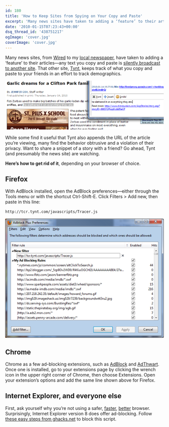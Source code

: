 ```yaml
---
id: 180
title: 'How to Keep Sites from Spying on Your Copy and Paste'
excerpt: 'Many news sites have taken to adding a ‘feature’ to their articles—any text you copy and paste is silently broadcast to another site. Here’s how to get rid of it.'
date: '2010-01-15T07:23:43+00:00'
dsq_thread_id: '438751217'
ogImage: 'cover.jpg'
coverImage: 'cover.jpg'
---
```


Many news sites, from [Wired](http://www.wired.com/) to my [local newspaper](http://www.timesunion.com/), have taken to adding a ‘feature’ to their articles&mdash;any text you copy and paste is [silently broadcast to another site](http://yro.slashdot.org/story/10/01/14/1818222/Tynt-Insight-Is-Watching-You-Cut-and-Paste). That other site, [Tynt](http://www1.tynt.com/see-whats-copied), keeps track of what you copy and paste to your friends in an effort to track demographics.

![Highlighted text on a web site which is then pasted in an AOL Instant Messenger window where a link to the web site was appended](copypasta.png)

While some find it useful that Tynt also appends the URL of the article you’re viewing, many find the behavior obtrusive and a violation of their privacy. Want to share a snippet of a story with a friend? Go ahead, Tynt (and presumably the news site) are watching.

**Here’s how to get rid of it**, depending on your browser of choice.

## Firefox

With AdBlock installed, open the AdBlock preferences&mdash;either through the Tools menu or with the shortcut Ctrl-Shift-E. Click Filters > Add new, then paste in this line:

```txt
http://tcr.tynt.com/javascripts/Tracer.js
```

![AdBlock preferences window](adblock.png)

## Chrome

Chrome as a few ad-blocking extensions, such as [AdBlock](https://chrome.google.com/extensions/detail/gighmmpiobklfepjocnamgkkbiglidom) and [AdThwart](https://chrome.google.com/extensions/detail/cfhdojbkjhnklbpkdaibdccddilifddb). Once one is installed, go to your extensions page by clicking the wrench icon in the upper right corner of Chrome, then choose Extensions. Open your extension’s options and add the same line shown above for Firefox.

## Internet Explorer, and everyone else

First, ask yourself why you’re not using a safer, [faster](http://www.google.com/chrome), [better](http://www.mozilla.com/firefox/) browser. Surprisingly, Internet Explorer version 8 does offer ad-blocking. Follow [these easy steps from ghacks.net](http://www.ghacks.net/2009/04/08/internet-explorer-8-ad-blocking/) to block this script.
